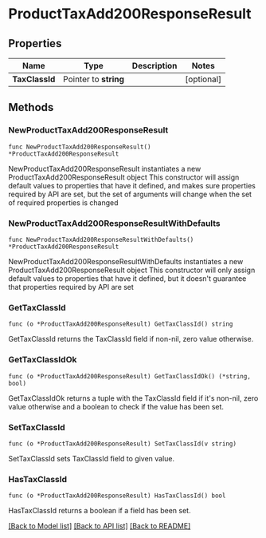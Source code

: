 # ProductTaxAdd200ResponseResult

## Properties

Name | Type | Description | Notes
------------ | ------------- | ------------- | -------------
**TaxClassId** | Pointer to **string** |  | [optional] 

## Methods

### NewProductTaxAdd200ResponseResult

`func NewProductTaxAdd200ResponseResult() *ProductTaxAdd200ResponseResult`

NewProductTaxAdd200ResponseResult instantiates a new ProductTaxAdd200ResponseResult object
This constructor will assign default values to properties that have it defined,
and makes sure properties required by API are set, but the set of arguments
will change when the set of required properties is changed

### NewProductTaxAdd200ResponseResultWithDefaults

`func NewProductTaxAdd200ResponseResultWithDefaults() *ProductTaxAdd200ResponseResult`

NewProductTaxAdd200ResponseResultWithDefaults instantiates a new ProductTaxAdd200ResponseResult object
This constructor will only assign default values to properties that have it defined,
but it doesn't guarantee that properties required by API are set

### GetTaxClassId

`func (o *ProductTaxAdd200ResponseResult) GetTaxClassId() string`

GetTaxClassId returns the TaxClassId field if non-nil, zero value otherwise.

### GetTaxClassIdOk

`func (o *ProductTaxAdd200ResponseResult) GetTaxClassIdOk() (*string, bool)`

GetTaxClassIdOk returns a tuple with the TaxClassId field if it's non-nil, zero value otherwise
and a boolean to check if the value has been set.

### SetTaxClassId

`func (o *ProductTaxAdd200ResponseResult) SetTaxClassId(v string)`

SetTaxClassId sets TaxClassId field to given value.

### HasTaxClassId

`func (o *ProductTaxAdd200ResponseResult) HasTaxClassId() bool`

HasTaxClassId returns a boolean if a field has been set.


[[Back to Model list]](../README.md#documentation-for-models) [[Back to API list]](../README.md#documentation-for-api-endpoints) [[Back to README]](../README.md)



